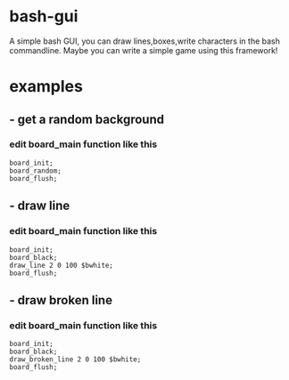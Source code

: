 # bash-gui
A simple bash GUI, you can draw lines,boxes,write characters in the bash commandline. Maybe you can write a simple game using this framework!  



# examples

## - get a random background

###  edit board_main function like this

````
board_init;
board_random;
board_flush;
````

## - draw line

###  edit board_main function like this

````
board_init;
board_black;
draw_line 2 0 100 $bwhite;
board_flush;
````

## - draw broken line

###  edit board_main function like this

````
board_init;
board_black;
draw_broken_line 2 0 100 $bwhite;
board_flush;
````
